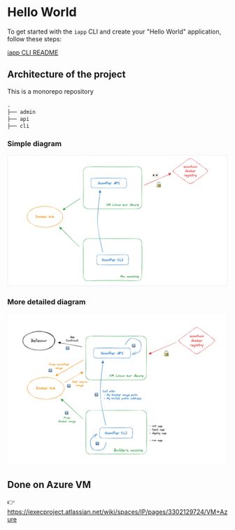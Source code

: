 # Hello World

To get started with the `iapp` CLI and create your "Hello World" application,
follow these steps:

[iapp CLI README](./cli/README.md)

## Architecture of the project

This is a monorepo repository

```
.
├── admin
├── api
├── cli
```

### Simple diagram

![Simple architecture diagram](quick-archi-diagram.png)

### More detailed diagram

![Detailed architecture diagram](archi-diagram.png)

## Done on Azure VM

👉 <https://iexecproject.atlassian.net/wiki/spaces/IP/pages/3302129724/VM+Azure>
